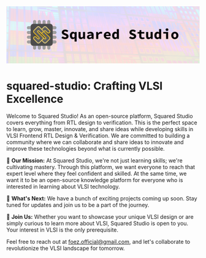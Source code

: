 <img src=../wall.png>

# squared-studio: Crafting VLSI Excellence


Welcome to Squared Studio! As an open-source platform, Squared Studio covers everything from RTL design to verification. This is the perfect space to learn, grow, master, innovate, and share ideas while developing skills in VLSI Frontend RTL Design & Verification. We are committed to building a community where we can collaborate and share ideas to innovate and improve these technologies beyond what is currently possible.


🎯 **Our Mission:** At Squared Studio, we're not just learning skills; we're cultivating mastery. Through this platform, we want everyone to reach that expert level where they feel confident and skilled. At the same time, we want it to be an open-source knowledge platform for everyone who is interested in learning about VLSI technology. 


🚀 **What's Next:** We have a bunch of exciting projects coming up soon. Stay tuned for updates and join us to be a part of the journey. 


🤝 **Join Us:** Whether you want to showcase your unique VLSI design or are simply curious to learn more about VLSI, Squared Studio is open to you. Your interest in VLSI is the only prerequisite.

Feel free to reach out at foez.official@gmail.com, and let's collaborate to revolutionize the VLSI landscape for tomorrow.

